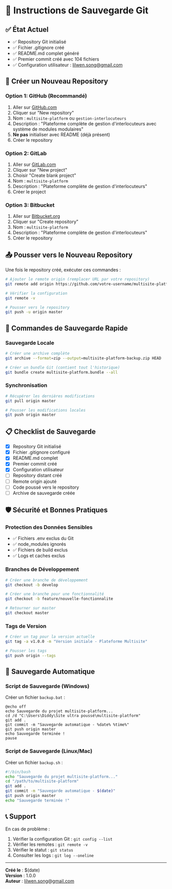 # 🔄 Instructions de Sauvegarde Git

## ✅ État Actuel
- ✅ Repository Git initialisé
- ✅ Fichier .gitignore créé
- ✅ README.md complet généré
- ✅ Premier commit créé avec 104 fichiers
- ✅ Configuration utilisateur : lilwen.song@gmail.com

## 🚀 Créer un Nouveau Repository

### Option 1: GitHub (Recommandé)
1. Aller sur [GitHub.com](https://github.com)
2. Cliquer sur "New repository"
3. Nom : `multisite-platform` ou `gestion-interlocuteurs`
4. Description : "Plateforme complète de gestion d'interlocuteurs avec système de modules modulaires"
5. **Ne pas** initialiser avec README (déjà présent)
6. Créer le repository

### Option 2: GitLab
1. Aller sur [GitLab.com](https://gitlab.com)
2. Cliquer sur "New project"
3. Choisir "Create blank project"
4. Nom : `multisite-platform`
5. Description : "Plateforme complète de gestion d'interlocuteurs"
6. Créer le project

### Option 3: Bitbucket
1. Aller sur [Bitbucket.org](https://bitbucket.org)
2. Cliquer sur "Create repository"
3. Nom : `multisite-platform`
4. Description : "Plateforme complète de gestion d'interlocuteurs"
5. Créer le repository

## 📤 Pousser vers le Nouveau Repository

Une fois le repository créé, exécuter ces commandes :

```bash
# Ajouter le remote origin (remplacer URL par votre repository)
git remote add origin https://github.com/votre-username/multisite-platform.git

# Vérifier la configuration
git remote -v

# Pousser vers le repository
git push -u origin master
```

## 🔧 Commandes de Sauvegarde Rapide

### Sauvegarde Locale
```bash
# Créer une archive complète
git archive --format=zip --output=multisite-platform-backup.zip HEAD

# Créer un bundle Git (contient tout l'historique)
git bundle create multisite-platform.bundle --all
```

### Synchronisation
```bash
# Récupérer les dernières modifications
git pull origin master

# Pousser les modifications locales
git push origin master
```

## 📋 Checklist de Sauvegarde

- [x] Repository Git initialisé
- [x] Fichier .gitignore configuré
- [x] README.md complet
- [x] Premier commit créé
- [x] Configuration utilisateur
- [ ] Repository distant créé
- [ ] Remote origin ajouté
- [ ] Code poussé vers le repository
- [ ] Archive de sauvegarde créée

## 🛡️ Sécurité et Bonnes Pratiques

### Protection des Données Sensibles
- ✅ Fichiers .env exclus du Git
- ✅ node_modules ignorés
- ✅ Fichiers de build exclus
- ✅ Logs et caches exclus

### Branches de Développement
```bash
# Créer une branche de développement
git checkout -b develop

# Créer une branche pour une fonctionnalité
git checkout -b feature/nouvelle-fonctionnalite

# Retourner sur master
git checkout master
```

### Tags de Version
```bash
# Créer un tag pour la version actuelle
git tag -a v1.0.0 -m "Version initiale - Plateforme Multisite"

# Pousser les tags
git push origin --tags
```

## 🔄 Sauvegarde Automatique

### Script de Sauvegarde (Windows)
Créer un fichier `backup.bat` :
```batch
@echo off
echo Sauvegarde du projet multisite-platform...
cd /d "C:\Users\Diddy\Site ultra poussé\multisite-platform"
git add .
git commit -m "Sauvegarde automatique - %date% %time%"
git push origin master
echo Sauvegarde terminée !
pause
```

### Script de Sauvegarde (Linux/Mac)
Créer un fichier `backup.sh` :
```bash
#!/bin/bash
echo "Sauvegarde du projet multisite-platform..."
cd "/path/to/multisite-platform"
git add .
git commit -m "Sauvegarde automatique - $(date)"
git push origin master
echo "Sauvegarde terminée !"
```

## 📞 Support

En cas de problème :
1. Vérifier la configuration Git : `git config --list`
2. Vérifier les remotes : `git remote -v`
3. Vérifier le statut : `git status`
4. Consulter les logs : `git log --oneline`

---

**Créé le** : $(date)  
**Version** : 1.0.0  
**Auteur** : lilwen.song@gmail.com
